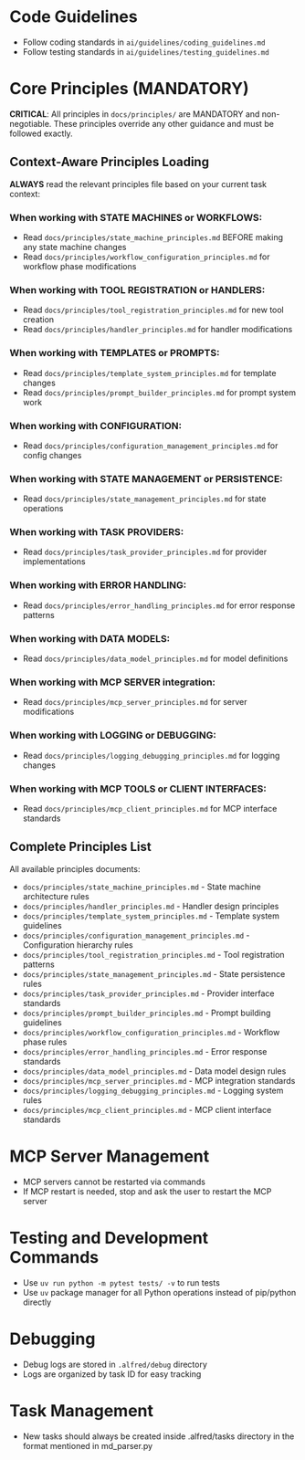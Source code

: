 # Code Guidelines

- Follow coding standards in `ai/guidelines/coding_guidelines.md`
- Follow testing standards in `ai/guidelines/testing_guidelines.md`

# Core Principles (MANDATORY)

**CRITICAL**: All principles in `docs/principles/` are MANDATORY and non-negotiable. These principles override any other guidance and must be followed exactly.

## Context-Aware Principles Loading

**ALWAYS** read the relevant principles file based on your current task context:

### When working with STATE MACHINES or WORKFLOWS:
- Read `docs/principles/state_machine_principles.md` BEFORE making any state machine changes
- Read `docs/principles/workflow_configuration_principles.md` for workflow phase modifications

### When working with TOOL REGISTRATION or HANDLERS:
- Read `docs/principles/tool_registration_principles.md` for new tool creation
- Read `docs/principles/handler_principles.md` for handler modifications

### When working with TEMPLATES or PROMPTS:
- Read `docs/principles/template_system_principles.md` for template changes
- Read `docs/principles/prompt_builder_principles.md` for prompt system work

### When working with CONFIGURATION:
- Read `docs/principles/configuration_management_principles.md` for config changes

### When working with STATE MANAGEMENT or PERSISTENCE:
- Read `docs/principles/state_management_principles.md` for state operations

### When working with TASK PROVIDERS:
- Read `docs/principles/task_provider_principles.md` for provider implementations

### When working with ERROR HANDLING:
- Read `docs/principles/error_handling_principles.md` for error response patterns

### When working with DATA MODELS:
- Read `docs/principles/data_model_principles.md` for model definitions

### When working with MCP SERVER integration:
- Read `docs/principles/mcp_server_principles.md` for server modifications

### When working with LOGGING or DEBUGGING:
- Read `docs/principles/logging_debugging_principles.md` for logging changes

### When working with MCP TOOLS or CLIENT INTERFACES:
- Read `docs/principles/mcp_client_principles.md` for MCP interface standards

## Complete Principles List

All available principles documents:
- `docs/principles/state_machine_principles.md` - State machine architecture rules
- `docs/principles/handler_principles.md` - Handler design principles  
- `docs/principles/template_system_principles.md` - Template system guidelines
- `docs/principles/configuration_management_principles.md` - Configuration hierarchy rules
- `docs/principles/tool_registration_principles.md` - Tool registration patterns
- `docs/principles/state_management_principles.md` - State persistence rules
- `docs/principles/task_provider_principles.md` - Provider interface standards
- `docs/principles/prompt_builder_principles.md` - Prompt building guidelines
- `docs/principles/workflow_configuration_principles.md` - Workflow phase rules
- `docs/principles/error_handling_principles.md` - Error response standards
- `docs/principles/data_model_principles.md` - Data model design rules
- `docs/principles/mcp_server_principles.md` - MCP integration standards
- `docs/principles/logging_debugging_principles.md` - Logging system rules
- `docs/principles/mcp_client_principles.md` - MCP client interface standards

# MCP Server Management

- MCP servers cannot be restarted via commands
- If MCP restart is needed, stop and ask the user to restart the MCP server

# Testing and Development Commands

- Use `uv run python -m pytest tests/ -v` to run tests
- Use `uv` package manager for all Python operations instead of pip/python directly

# Debugging

- Debug logs are stored in `.alfred/debug` directory
- Logs are organized by task ID for easy tracking

# Task Management

- New tasks should always be created inside .alfred/tasks directory in the format mentioned in md_parser.py